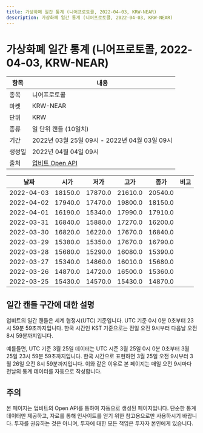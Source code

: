 ```yaml
---
title: 가상화폐 일간 통계 (니어프로토콜, 2022-04-03, KRW-NEAR)
description: 가상화폐 일간 통계 (니어프로토콜, 2022-04-03, KRW-NEAR)
---
```



가상화폐 일간 통계 (니어프로토콜, 2022-04-03, KRW-NEAR)
===

|항목|내용|
|--|--|
|종목|니어프로토콜|
|마켓|KRW-NEAR|
|단위|KRW|
|종류|일 단위 캔들 (10일치)|
|기간|2022년 03월 25일 09시 - 2022년 04월 03일 09시|
|생성일|2022년 04월 04일 09시|
|출처|[업비트 Open API](https://docs.upbit.com)|


|날짜|시가|저가|고가|종가|비고|
|--|--|--|--|--|--|
|2022-04-03|18150.0|17870.0|21610.0|20540.0|    |
|2022-04-02|17940.0|17470.0|19800.0|18150.0|    |
|2022-04-01|16190.0|15340.0|17990.0|17910.0|    |
|2022-03-31|16840.0|15880.0|17270.0|16200.0|    |
|2022-03-30|16820.0|16220.0|17670.0|16840.0|    |
|2022-03-29|15380.0|15350.0|17670.0|16790.0|    |
|2022-03-28|15680.0|15290.0|16080.0|15390.0|    |
|2022-03-27|15340.0|14860.0|16010.0|15680.0|    |
|2022-03-26|14870.0|14720.0|16500.0|15360.0|    |
|2022-03-25|15430.0|14570.0|15430.0|14870.0|    |


일간 캔들 구간에 대한 설명
---


업비트의 일간 캔들은 세계 협정시(UTC) 기준입니다. 
UTC 기준 0시 0분 0초부터 23시 59분 59초까지입니다. 
한국 시간인 KST 기준으로는 전일 오전 9시부터 다음날 오전 8시 59분까지입니다. 


예를들면, UTC 기준 3월 25일 데이터는 UTC 시준 3월 25일 0시 0분 0초부터 3월 25일 23시 59분 59초까지입니다. 
한국 시간으로 표현하면 3월 25일 오전 9시부터 3월 26일 오전 8시 59분까지입니다. 
이와 같은 이유로 본 페이지는 매일 오전 9시마다 전날의 통계 데이터를 자동으로 작성합니다. 


주의
---


본 페이지는 업비트의 Open API를 통하여 자동으로 생성된 페이지입니다. 
단순한 통계 데이터만 제공하고, 자료를 통해 인사이트를 얻기 위한 참고용으로만 사용하시기 바랍니다. 
투자를 권유하는 것은 아니며, 투자에 대한 모든 책임은 투자자 본인에게 있습니다. 
